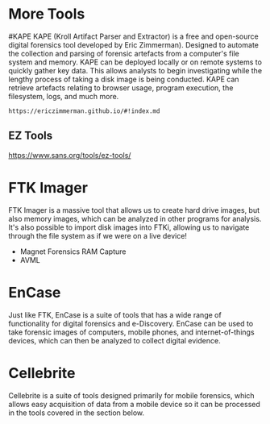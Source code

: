 # More Tools




#KAPE
KAPE (Kroll Artifact Parser and Extractor) is a free and open-source digital forensics tool developed by Eric Zimmerman). Designed to automate the collection and parsing of forensic artefacts from a computer's file system and memory. KAPE can be deployed locally or on remote systems to quickly gather key data. This allows analysts to begin investigating while the lengthy process of taking a disk image is being conducted. KAPE can retrieve artefacts relating to browser usage, program execution, the filesystem, logs, and much more.

	https://ericzimmerman.github.io/#!index.md
	
	
## EZ Tools
https://www.sans.org/tools/ez-tools/
	

# FTK Imager
FTK Imager is a massive tool that allows us to create hard drive images, but also memory images, which can be analyzed in other programs for analysis. It's also possible to import disk images into FTKi, allowing us to navigate through the file system as if we were on a live device!

- Magnet Forensics RAM Capture
- AVML




# EnCase
Just like FTK, EnCase is a suite of tools that has a wide range of functionality for digital forensics and e-Discovery. EnCase can be used to take forensic images of computers, mobile phones, and internet-of-things devices, which can then be analyzed to collect digital evidence.


# Cellebrite
Cellebrite is a suite of tools designed primarily for mobile forensics, which allows easy acquisition of data from a mobile device so it can be processed in the tools covered in the section below.
